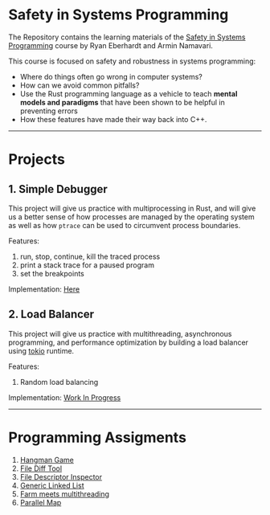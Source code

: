 # Safety in Systems Programming

The Repository contains the learning materials of the [Safety in Systems Programming](https://reberhardt.com/cs110l/spring-2020/) course by Ryan Eberhardt and Armin Namavari.

This course is focused on safety and robustness in systems programming: 

- Where do things often go wrong in computer systems? 
- How can we avoid common pitfalls? 
- Use the Rust programming language as a vehicle to teach **mental models and paradigms** that have been shown to be helpful in preventing errors
- How these features have made their way back into C++.

---

# Projects

## 1. Simple Debugger

This project will give us practice with multiprocessing in Rust, and will give us a better sense of how processes are managed by the operating system as well as how `ptrace` can be used to circumvent process boundaries.

Features:

1. run, stop, continue, kill the traced process
1. print a stack trace for a paused program
1. set the breakpoints

Implementation: [Here](proj-1/deet)

## 2. Load Balancer

This project will give us practice with multithreading, asynchronous programming, and performance optimization by building a load balancer using [tokio](https://docs.rs/tokio/1.0.0/tokio/index.html) runtime.

Features:

1. Random load balancing

Implementation: [Work In Progress](proj-1/balancebeam)

---

# Programming Assigments

1. [Hangman Game](week1)
1. [File Diff Tool](week2/rdiff)
1. [File Descriptor Inspector](week3/inspect-fds)
1. [Generic Linked List](week3/linked_list)
1. [Farm meets multithreading](week5/farm)
1. [Parallel Map](week6)
